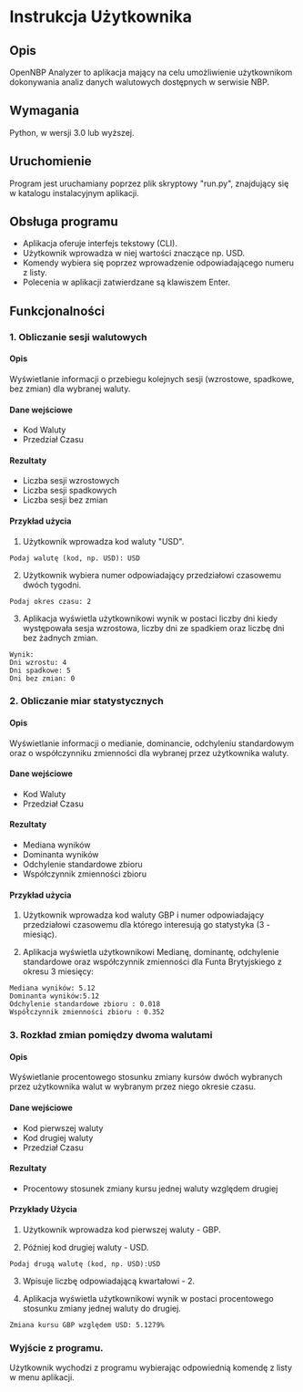 # Instrukcja Użytkownika

## Opis
OpenNBP Analyzer to aplikacja mający na celu umożliwienie użytkownikom dokonywania analiz danych walutowych dostępnych w serwisie NBP.

## Wymagania
Python, w wersji 3.0 lub wyższej.

## Uruchomienie
Program jest uruchamiany poprzez plik skryptowy "run.py", znajdujący się w katalogu instalacyjnym aplikacji.

## Obsługa programu
- Aplikacja oferuje interfejs tekstowy (CLI).
- Użytkownik wprowadza w niej wartości znaczące np. USD.
- Komendy wybiera się poprzez wprowadzenie odpowiadającego numeru z listy.
- Polecenia w aplikacji zatwierdzane są klawiszem Enter.

## Funkcjonalności

### 1. Obliczanie sesji walutowych

#### Opis
Wyświetlanie informacji o przebiegu kolejnych sesji (wzrostowe, spadkowe, bez zmian) dla wybranej waluty.

#### Dane wejściowe
* Kod Waluty 
* Przedział Czasu 

#### Rezultaty
* Liczba sesji wzrostowych
* Liczba sesji spadkowych
* Liczba sesji bez zmian

#### Przykład użycia
1. Użytkownik wprowadza kod waluty "USD".
```
Podaj walutę (kod, np. USD): USD
```
2. Użytkownik wybiera numer odpowiadający przedziałowi czasowemu dwóch tygodni.
```
Podaj okres czasu: 2
```
3. Aplikacja wyświetla użytkownikowi wynik w postaci liczby dni kiedy występowała sesja wzrostowa, liczby dni ze spadkiem oraz liczbę dni bez żadnych zmian.
```
Wynik: 
Dni wzrostu: 4
Dni spadkowe: 5
Dni bez zmian: 0
```

### 2. Obliczanie miar statystycznych

#### Opis
Wyświetlanie informacji o medianie, dominancie, odchyleniu standardowym oraz o współczynniku zmienności dla wybranej przez użytkownika waluty.

#### Dane wejściowe
* Kod Waluty 
* Przedział Czasu 

#### Rezultaty
* Mediana wyników
* Dominanta wyników
* Odchylenie standardowe zbioru
* Współczynnik zmienności zbioru

#### Przykład użycia
1. Użytkownik wprowadza kod waluty GBP i numer odpowiadający przedziałowi czasowemu dla którego interesują go statystyka (3 - miesiąc).

2. Aplikacja wyświetla użytkownikowi Medianę, dominantę, odchylenie standardowe oraz współczynnik zmienności dla Funta Brytyjskiego z okresu 3 miesięcy:
```
Mediana wyników: 5.12
Dominanta wyników:5.12
Odchylenie standardowe zbioru : 0.018
Współczynnik zmienności zbioru : 0.352
```

### 3. Rozkład zmian pomiędzy dwoma walutami

#### Opis
Wyświetlanie procentowego stosunku zmiany kursów dwóch wybranych przez użytkownika walut w wybranym przez niego okresie czasu.

#### Dane wejściowe
* Kod pierwszej waluty 
* Kod drugiej waluty 
* Przedział Czasu 

#### Rezultaty
* Procentowy stosunek zmiany kursu jednej waluty względem drugiej

#### Przykłady Użycia
1. Użytkownik wprowadza kod pierwszej waluty - GBP.

2. Później kod drugiej waluty - USD.
```
Podaj drugą walutę (kod, np. USD):USD
```
3. Wpisuje liczbę odpowiadającą kwartałowi - 2.

4. Aplikacja wyświetla użytkownikowi wynik w postaci procentowego stosunku zmiany jednej waluty do drugiej.
```
Zmiana kursu GBP względem USD: 5.1279%
```

### Wyjście z programu.
Użytkownik wychodzi z programu wybierając odpowiednią komendę z listy w menu aplikacji. 